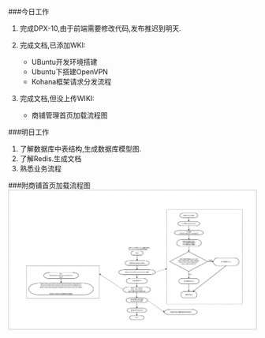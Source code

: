 ###今日工作
1. 完成DPX-10,由于前端需要修改代码,发布推迟到明天.
2. 完成文档,已添加WKI:
    + UBuntu开发环境搭建
    + Ubuntu下搭建OpenVPN
    + Kohana框架请求分发流程
    
3. 完成文档,但没上传WIKI:
    + 商铺管理首页加载流程图

###明日工作
1. 了解数据库中表结构,生成数据库模型图.
2. 了解Redis.生成文档
3. 熟悉业务流程


###附商铺首页加载流程图
![image](images/shopmanager.jpeg)